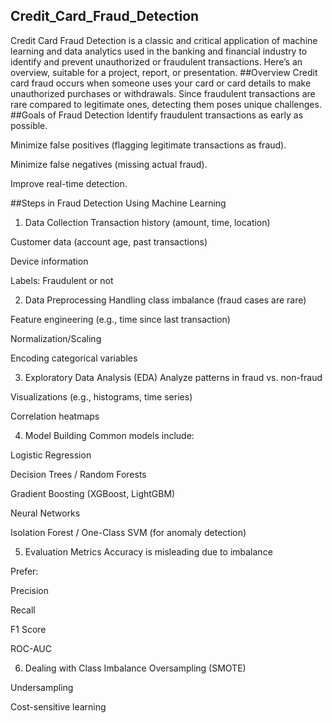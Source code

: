 ## Credit_Card_Fraud_Detection
Credit Card Fraud Detection is a classic and critical application of machine learning and data analytics used in the banking and financial industry to identify and prevent unauthorized or fraudulent transactions. Here’s an overview, suitable for a project, report, or presentation.
##Overview
Credit card fraud occurs when someone uses your card or card details to make unauthorized purchases or withdrawals. Since fraudulent transactions are rare compared to legitimate ones, detecting them poses unique challenges.
##Goals of Fraud Detection
Identify fraudulent transactions as early as possible.

Minimize false positives (flagging legitimate transactions as fraud).

Minimize false negatives (missing actual fraud).

Improve real-time detection.

##Steps in Fraud Detection Using Machine Learning
1. Data Collection
Transaction history (amount, time, location)

Customer data (account age, past transactions)

Device information

Labels: Fraudulent or not

2. Data Preprocessing
Handling class imbalance (fraud cases are rare)

Feature engineering (e.g., time since last transaction)

Normalization/Scaling

Encoding categorical variables

3. Exploratory Data Analysis (EDA)
Analyze patterns in fraud vs. non-fraud

Visualizations (e.g., histograms, time series)

Correlation heatmaps

4. Model Building
Common models include:

Logistic Regression

Decision Trees / Random Forests

Gradient Boosting (XGBoost, LightGBM)

Neural Networks

Isolation Forest / One-Class SVM (for anomaly detection)

5. Evaluation Metrics
Accuracy is misleading due to imbalance

Prefer:

Precision

Recall

F1 Score

ROC-AUC

6. Dealing with Class Imbalance
Oversampling (SMOTE)

Undersampling

Cost-sensitive learning

